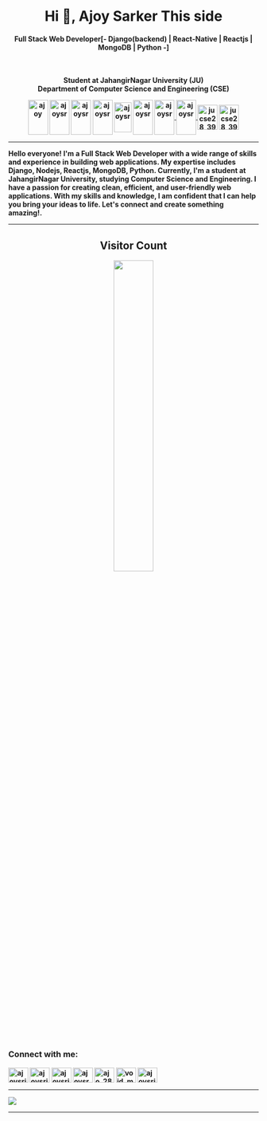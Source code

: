<h1 align="center">Hi 👋, Ajoy Sarker This side</a></h1>
<h4 align="center">Full Stack Web Developer[- Django(backend) | React-Native | Reactjs | MongoDB | Python -] </h4> <br/>

<p align="center"> <b>Student at JahangirNagar University (JU) <b/><br/>
      Department of <b>Computer Science and Engineering (CSE)</b> </P>

  <p align="center" style="bg-color:grey">
<a href="https://www.linkedin.com/in/ajoysrju/" target="blank"><img align="center" src="https://cdn.jsdelivr.net/npm/simple-icons@3.0.1/icons/linkedin.svg" alt="ajoy" height="70" width="40" /></a>    
<a href="https://medium.com/@jucse28.384" target="blank"><img align="center" src="https://cdn.jsdelivr.net/npm/simple-icons@3.0.1/icons/medium.svg" alt="ajoysr" height="70" width="40" /></a>     
<a href="https://www.instagram.com/ajoysr/" target="blank"><img align="center" src="https://cdn.jsdelivr.net/npm/simple-icons@3.0.1/icons/instagram.svg" alt="ajoysr" height="70" width="40" /></a>   
<a href="https://web.facebook.com/ajoysrju?_rdc=1&_rdr" target="blank"><img align="center" src="https://cdn.jsdelivr.net/npm/simple-icons@3.0.1/icons/facebook.svg" alt="ajoysr" height="70" width="40" /></a>       
  <a href="https://discord.gg/ajoysrju" target="blank"><img align="center" src="https://img.icons8.com/ios/256/discord-logo--v1.png" alt="ajoysr" height="60" width="35" /></a> 
<a href="https://atcoder.jp/users/ajoy384" target="blank"><img align="center" src="https://img.atcoder.jp/assets/top/img/logo_bk.svg" alt="ajoysr" height="70" width="40" /></a> 
<a href="https://codeforces.com/profile/void_main" target="blank"><img align="center" src="https://cdn.jsdelivr.net/npm/simple-icons@3.0.1/icons/codeforces.svg" alt="ajoysr" height="70" width="40" /> </a>  
<a href="https://www.codechef.com/users/ajoy_28_384" target="blank"><img align="center" src="https://cdn.jsdelivr.net/npm/simple-icons@3.0.1/icons/codechef.svg" alt="ajoysr" height="70" width="40" /> </a>  
<a href="https://www.hackerrank.com/Jucse28_384" target="blank"><img align="center" src="https://img.icons8.com/windows/256/hackerrank.png" alt="jucse28_391" height="50" width="40" /></a>
<a href="https://www.stopstalk.com/user/profile/ajoysrju" target="blank"><img align="center" src="https://img.icons8.com/ios-glyphs/256/code.png" alt="jucse28_391" height="50" width="40" /></a>
</p>

<hr/>
Hello everyone! I'm a Full Stack Web Developer with a wide range of skills and experience in building web applications. My expertise includes Django, Nodejs, Reactjs, MongoDB, Python. Currently, I'm a student at JahangirNagar University, studying Computer Science and Engineering. I have a passion for creating clean, efficient, and user-friendly web applications. With my skills and knowledge, I am confident that I can help you bring your ideas to life. Let's connect and create something amazing!.
 
 ---
<h2 align="center">Visitor Count</h2>
<p align="center">
  <img align="center" alt="" width="40%" src="https://profile-counter.glitch.me/AJOYSR/count.svg" />
</p>
<h3 align="left">Connect with me:</h3>
<p align="left">
<a href="https://twitter.com/ajoysrju" target="blank"><img align="center" src="https://raw.githubusercontent.com/rahuldkjain/github-profile-readme-generator/master/src/images/icons/Social/twitter.svg" alt="ajoysrju" height="30" width="40" /></a>
<a href="https://linkedin.com/in/ajoysrju" target="blank"><img align="center" src="https://raw.githubusercontent.com/rahuldkjain/github-profile-readme-generator/master/src/images/icons/Social/linked-in-alt.svg" alt="ajoysrju" height="30" width="40" /></a>
<a href="https://fb.com/ajoysrju" target="blank"><img align="center" src="https://raw.githubusercontent.com/rahuldkjain/github-profile-readme-generator/master/src/images/icons/Social/facebook.svg" alt="ajoysrju" height="30" width="40" /></a>
<a href="https://instagram.com/ajoysr" target="blank"><img align="center" src="https://raw.githubusercontent.com/rahuldkjain/github-profile-readme-generator/master/src/images/icons/Social/instagram.svg" alt="ajoysr" height="30" width="40" /></a>
<a href="https://www.codechef.com/users/ajo_28_384" target="blank"><img align="center" src="https://cdn.jsdelivr.net/npm/simple-icons@3.1.0/icons/codechef.svg" alt="ajo_28_384" height="30" width="40" /></a>
<a href="https://codeforces.com/profile/void_main" target="blank"><img align="center" src="https://raw.githubusercontent.com/rahuldkjain/github-profile-readme-generator/master/src/images/icons/Social/codeforces.svg" alt="void_main" height="30" width="40" /></a>
<a href="https://discord.gg/ajoysrju" target="blank"><img align="center" src="https://raw.githubusercontent.com/rahuldkjain/github-profile-readme-generator/master/src/images/icons/Social/discord.svg" alt="ajoysrju" height="30" width="40" /></a>
</p>

<hr/>

   ![](https://leetcard.jacoblin.cool/Ajoysrk?theme=unicorn)   

 
<hr/>

<p align="center">
     

<img align="center" src="https://github-readme-streak-stats.herokuapp.com/?user=AJOYSR&" alt="" /><br/>

<!-- ![AJOY'S GitHub stats](https://github-readme-stats.vercel.app/api?username=AJOYSR&count_private=true) -->
<!-- ![AJOYSR's GitHub stats](https://github-readme-stats.vercel.app/api?username=AJOYSR&show_icons=true&theme=transparent)
</p>
<br/>

[![Top Langs card](https://github-readme-stats.vercel.app/api/top-langs/?username=AJOYSR&card_width=550)](https://github.com/AJOYSR/AJOYSR) -->
